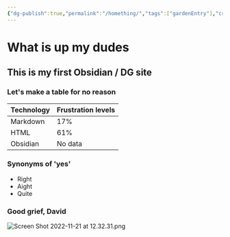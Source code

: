 ```yaml
---
{"dg-publish":true,"permalink":"/homething/","tags":["gardenEntry"],"created":"","updated":""}
---
```


# What is up my dudes

## This is my first Obsidian / DG site

### Let's make a table for no reason

| **Technology** | **Frustration levels** |
| - | - |
| Markdown | 17% |
| HTML | 61% |
| Obsidian | No data |


### Synonyms of 'yes'

* Right
* Aight
* Quite

### Good grief, David

![Screen Shot 2022-11-21 at 12.32.31.png](/img/user/assets/Screen%20Shot%202022-11-21%20at%2012.32.31.png)
